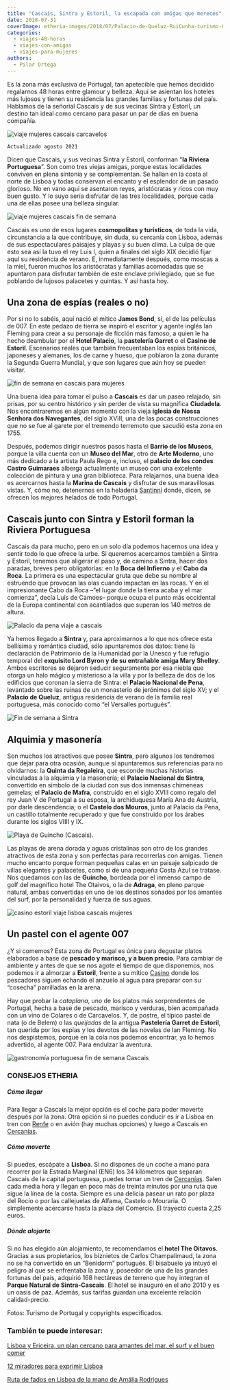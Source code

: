 ```yaml
---
title: "Cascais, Sintra y Estoril, la escapada con amigas que mereces"
date: 2018-07-31
coverImage: etheria-images/2018/07/Palacio-de-Queluz-RuiCunha-turismo-Cascais.jpg
categories: 
  - viajes-48-horas
  - viajes-con-amigas
  - viajes-para-mujeres
authors: 
  - Pilar Ortega
---
```


Es la zona más exclusiva de Portugal, tan apetecible que hemos decidido regalarnos 48 horas entre glamour y belleza. Aquí se asientan los hoteles más lujosos y tienen su residencia las grandes familias y fortunas del país. Hablamos de la señorial Cascais y de sus vecinas Sintra y Estoril, un destino tan ideal como cercano para pasar un par de días en buena compañía.

![viaje mujeres cascais carcavelos](etheria-images/2018/07/Esplanada-Capricciosa-Carcavelos-Cascais-1024x683.jpg "Esplanada Capricciosa, Carcavelos (Cascais). © Rui Cunha")

```
Actualizado agosto 2021
```

Dicen que Cascais, y sus vecinas Sintra y Estoril, conforman “**la Riviera 
Portuguesa**”. Son como tres viejas amigas, porque estas localidades conviven en plena 
sintonía y se complementan. Se hallan en la costa al norte de Lisboa y todas conservan 
el encanto y el esplendor de un pasado glorioso. No en vano aquí se asentaron reyes, 
aristócratas y ricos con muy buen gusto. Y lo suyo sería disfrutar de las tres 
localidades, porque cada una de ellas posee una belleza singular. 

![viaje mujeres cascais fin de semana](etheria-images/2018/07/Cidadela-Turismo-Cascais-1024x683.jpg "Ciudadela de Cascais. © Rui Cunha/ T.Cascais")

Cascais es uno de esos lugares **cosmopolitas y turísticos**, de toda la vida, 
circunstancia a la que contribuye, sin duda, su cercanía con Lisboa, además de sus 
espectaculares paisajes y playas y su buen clima. La culpa de que esto sea así la tuvo 
el rey Luis I, quien a finales del siglo XIX decidió fijar aquí su residencia de verano. 
E, inmediatamente después, como moscas a la miel, fueron muchos los aristócratas y 
familias acomodadas que se apuntaron para disfrutar también de este enclave 
privilegiado, que se fue poblando de lujosos palacetes y quintas. Y así hasta hoy. 

## Una zona de espías (reales o no)

Por si no lo sabéis, aquí nació el mítico **James Bond**, sí, el de las películas de 
007. En este pedazo de tierra se inspiró el escritor y agente inglés Ian Fleming para 
crear a su personaje de ficción más famoso, a quien le ha hecho deambular por el **Hotel 
Palacio**, la **pastelería Garret** o el **Casino de Estoril**. Escenarios reales que 
también frecuentaban los espías británicos, japoneses y alemanes, los de carne y hueso, 
que poblaron la zona durante la Segunda Guerra Mundial, y que son lugares que aún hoy se 
pueden visitar. 

![fin de semana en cascais para mujeres](etheria-images/2018/07/Centro-Cascais-Turismo-Cascais-1024x681.jpg "Centro de Cascais. © Paulo Silva")

Una buena idea para tomar el pulso a **Cascais** es dar un paseo relajado, sin prisas, 
por su centro histórico y sin perder de vista su magnífica **Ciudadela**. Nos 
encontraremos en algún momento con la vieja **iglesia de Nossa Senhora dos Navegantes**, 
del siglo XVIII, una de las pocas construcciones que no se fue al garete por el tremendo 
terremoto que sacudió esta zona en 1755. 

Después, podemos dirigir nuestros pasos hasta el **Barrio de los Museos**, porque la 
villa cuenta con un **Museo del Mar**, otro de **Arte Moderno**, uno más dedicado a la 
artista Paula Rego e, incluso, el **palacio de los condes Castro Guimaraes** alberga 
actualmente un museo con una excelente colección de pintura y una gran biblioteca. Para 
relajarnos, una buena idea es acercarnos hasta la **Marina de Cascais** y disfrutar de 
sus maravillosas vistas. Y, cómo no, detenernos en la heladería [Santinni](http://www.santini.pt) 
donde, dicen, se ofrecen los mejores helados de todo Portugal. 

## Cascais junto con Sintra y Estoril forman la Riviera Portuguesa

Cascais da para mucho, pero en un solo día podemos hacernos una idea y sentir todo lo 
que ofrece la urbe. Si queremos acercarnos también a Sintra y Estoril, tenemos que 
aligerar el paso y, de camino a Sintra, hacer dos paradas, breves pero obligatorias: en 
la **Boca del Infierno** y el **Cabo da Roca**. La primera es una espectacular gruta que 
debe su nombre al estruendo que provocan las olas cuando impactan en las rocas. Y en el 
impresionante Cabo da Roca –”el lugar donde la tierra acaba y el mar comienza”, decía 
Luís de Camoes– porque ocupa el punto más occidental de la Europa continental con 
acantilados que superan los 140 metros de altura. 

![Palacio da pena viaje a cascais](etheria-images/2018/07/Palacio-da-Pena-Sintra-Turismo-Cascais-1024x651.jpg "Palacio da Pena (Sintra).")

Ya hemos llegado a **Sintra** y, para aproximarnos a lo que nos ofrece esta bellísima y 
romántica ciudad, sólo apuntaremos dos datos: tiene la declaración de Patrimonio de la 
Humanidad por la Unesco y fue refugio temporal del **exquisito Lord Byron y de su 
entrañable amiga Mary Shelley**. Ambos escritores se dejaron seducir seguramente por esa 
niebla que otorga un halo mágico y misterioso a la villa y por la belleza de dos de los 
edificios que coronan la sierra de Sintra: el **Palacio Nacional de Pena**, levantado 
sobre las ruinas de un monasterio de jerónimos del siglo XV; y el **Palacio de Queluz**, 
antigua residencia de verano de la familia real portuguesa, más conocido como “el 
Versalles portugués”. 

![Fin de semana a Sintra](etheria-images/2018/07/Palacio-de-Queluz-RuiCunha-turismo-Cascais-1024x676.jpg "El Palacio de Queluz (Sintra) es conocido como el Versalles portugués.")

## Alquimia y masonería

Son muchos los atractivos que posee **Sintra**, pero algunos los tendremos que dejar 
para otra ocasión, aunque sí apuntaremos sus referencias para no olvidarnos: la **Quinta 
da Regaleira**, que esconde muchas historias vinculadas a la alquimia y la masonería; el 
**Palacio Nacional de Sintra**, convertido en símbolo de la ciudad con sus dos inmensas 
chimeneas gemelas; el **Palacio de Mafra**, construido en el siglo XVIII como regalo del 
rey Juan V de Portugal a su esposa, la archiduquesa María Ana de Austria, por darle 
descendencia; o el **Castelo dos Mouros**, junto al Palacio da Pena, un castillo 
totalmente recuperado y que fue construido por los árabes durante los siglos VIIII y IX. 

![](etheria-images/2018/07/Guincho-cresmina-RuiCunha-Turismo-Cascais-1024x682.jpg "Playa de Guincho (Cascais).")

Las playas de arena dorada y aguas cristalinas son otro de los grandes atractivos de 
esta zona y son perfectas para recorrerlas con amigas. Tienen mucho encanto porque 
forman pequeñas calas en un paisaje salpicado de villas elegantes y palacetes, como si 
de una pequeña Costa Azul se tratase. Nos quedamos con las de **Guincho**, bordeada por 
el inmenso campo de golf del magnífico hotel The Otaivos, o la de **Adraga**, en pleno 
parque natural, ambas convertidas en uno de los destinos soñados por los amantes del 
surf, por la personalidad y fuerza de sus aguas. 

![casino estoril viaje lisboa cascais mujeres](etheria-images/2018/07/Casino-Estoril-1024x621.jpg "Casino Estoril.")

## Un pastel con el agente 007

¿Y si comemos? Esta zona de Portugal es única para degustar platos elaborados a base de 
**pescado y marisco, y a buen precio**. Para cambiar de ambiente y antes de que se nos 
agote el tiempo de que disponemos, nos podemos ir a almorzar a **Estoril**, frente a su 
mítico [Casino](http://www.casino-estoril.pt) donde los pescadores siguen echando el 
anzuelo al agua para preparar con su “cosecha” parrilladas en la arena. 

Hay que probar la _cataplana_, uno de los platos más sorprendentes de Portugal, hecha a 
base de pescado, marisco y verduras, bien acompañada con un vino de Colares o de 
Carcavelos. Y, de postre, el típico pastel de nata (o de Belem) o las _queijadas_ de la 
antigua **Pastelería Garret de Estoril**, tan querida por los espías y los devotos de 
las novelas de Ian Fleming. No nos despistemos, porque en la cola nos podemos encontrar, 
ya lo hemos advertido, al agente 007. Para endulzar la aventura. 

![gastronomía portuguesa fin de semana Cascais](etheria-images/2018/07/Gastronomia-Paulo-Silva-Turismo-Cascais-1024x702.jpg "Cataplana de pescado.")

### CONSEJOS ETHERIA

##### Cómo llegar

Para llegar a Cascais la mejor opción es el coche para poder moverte después por la 
zona. Otra opción si no puedes conducir es ir a Lisboa en tren con [Re](http://www.renfe.com)[n](http://www.renfe.com)[fe](http://www.renfe.com) 
o en avión (hay muchas opciones) y luego a Cascais en [Cercanías](https://www.cp.pt/passageiros/pt). 

##### Cómo moverte

Si puedes, escápate a **Lisboa**. Si no dispones de un coche a mano para recorrer por la 
Estrada Marginal (EN6) los 34 kilómetros que separan Cascais de la capital portuguesa, 
puedes tomar un tren de [Cercanías](https://www.cp.pt/passageiros/pt). Salen cada media 
hora y llegan en poco más de treinta minutos por una ruta que sigue la línea de la 
costa. Siempre es una delicia pasear un rato por plaza del Rocío o por las callejuelas 
de Alfama, Castelo o Mouraria. O simplemente acercarse hasta la plaza del Comercio. El 
trayecto cuesta 2,25 euros. 

##### Dónde alojarte

Si no has elegido aún alojamiento, te recomendamos el **hotel The Oitavos**. Gracias a 
sus propietarios, los biznietos de Carlos Champalimaud, la zona no se ha convertido en 
un “Benidorm” portugués. El bisabuelo ya intuyó el peligro al que se enfrentaba la zona 
y, poseedor de una de las grandes fortunas del país, adquirió 168 hectáreas de terreno 
que hoy integran el **Parque Natural de Sintra-Cascais**. El hotel se inauguró en el año 
2010 y es un oasis de paz. Además, sus tarifas guardan una excelente relación 
calidad-precio. 

Fotos: Turismo de Portugal y copyrights especificados. 

### También te puede interesar:

[Lisboa y Ericeira, un plan cercano para amantes del mar, el surf y el buen 
comer](https://etheriamagazine.com/2020/03/24/escapada-con-amigas-a-lisboa-y-ericeira-portugal-surf/) 

[12 miradores para exprimir 
Lisboa](https://etheriamagazine.com/2018/10/30/12-miradores-para-exprimir-lisboa/) 

[Ruta de fados en Lisboa de la mano de Amália 
Rodrigues](https://etheriamagazine.com/2020/12/30/ruta-de-fados-en-la-lisboa-de-amalia-rodrigues/)
